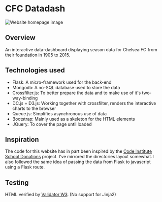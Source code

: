 # CFC Datadash
![Website homepage image](/homepage.jpg)
## Overview
An interactive data-dashboard displaying season data for Chelsea FC from their foundation in 1905 to 2015.

## Technologies used
* Flask: A micro-framework used for the back-end 
* Mongodb: A no-SQL database used to store the data
* Crossfilter.js: To better prepare the data and to make use of it's two-way-binding
* DC.js + D3.js: Working together with crossfilter, renders the interactive charts to the browser
* Queue.js: Simplifies asynchronous use of data
* Bootstrap: Mainly used as a skeleton for the HTML elements
* JQuery: To cover the page until loaded

## Inspiration
The code for this website has in part been inspired by the 
[Code Institute School Donations](https://github.com/jamcoy/school_donations) project.
I've mirrored the directories layout somewhat. I also followed the same idea of 
passing the data from Flask to javascript using a Flask route.

## Testing
HTML verified by [Validator W3](https://validator.w3.org/nu/#textarea). (No support for Jinja2)